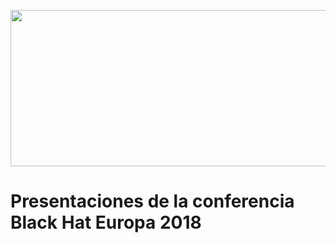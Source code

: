 <p><img src="https://ipoque.com/sites/default/files/media/image/2018-07/ipoque_media_image_event-logo_BlackHat.png" width="600px" height="250px" /></p>

# Presentaciones de la conferencia Black Hat Europa 2018
